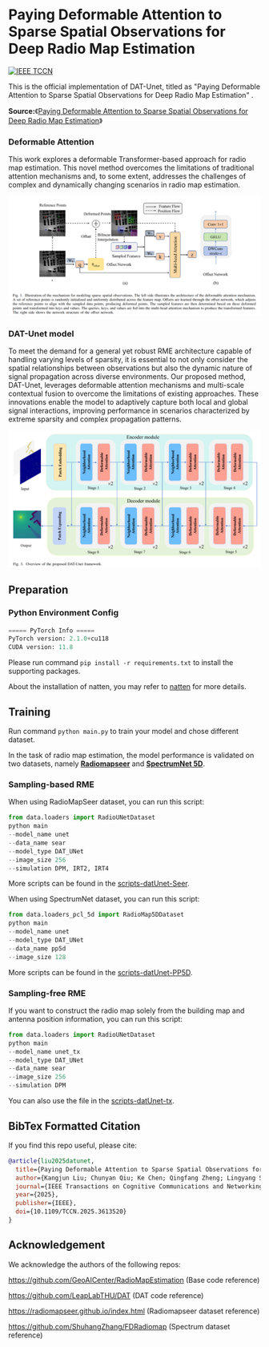 # Paying Deformable Attention to Sparse Spatial Observations for Deep Radio Map Estimation
[![IEEE TCCN](https://img.shields.io/badge/IEEE-TCCN-0d6efd.svg?style=flat)](https://www.comsoc.org/publications/journals/ieee-tccn)

This is the official implementation of DAT-Unet, titled as  "Paying Deformable Attention to Sparse Spatial Observations for Deep Radio Map Estimation" .



**Source:**《[Paying Deformable Attention to Sparse Spatial Observations for Deep Radio Map Estimation](https://ieeexplore.ieee.org/abstract/document/11176936)》

### Deformable Attention

This work explores a deformable Transformer-based approach for radio map estimation. This novel method overcomes the limitations of traditional attention mechanisms and, to some extent, addresses the challenges of complex and dynamically changing scenarios in radio map estimation.

![](.\image\dat.png)



### DAT-Unet model
To meet the demand for a general yet robust RME architecture capable of handling varying levels of sparsity, it is essential to not only consider the spatial relationships between observations but also the dynamic nature of signal propagation across diverse environments. Our proposed method, DAT-Unet, leverages deformable attention mechanisms and multi-scale contextual fusion to overcome the limitations of existing approaches. These innovations enable the model to adaptively capture both local and global signal interactions, improving performance in scenarios characterized by extreme sparsity and complex propagation patterns. 

![](.\image\datunet.png)

## Preparation

### Python Environment Config

```python
===== PyTorch Info =====
PyTorch version: 2.1.0+cu118
CUDA version: 11.8
```

Please run command `pip install -r requirements.txt` to install the supporting packages.

About the installation of natten, you may refer to [natten](https://github.com/SHI-Labs/natten) for more details.

## Training 

Run command ```python main.py``` to train your model and chose different dataset.

In the task of radio map estimation, the model performance is validated on two datasets, namely **[Radiomapseer](https://radiomapseer.github.io/index.html)** and **[SpectrumNet 5D](https://github.com/ShuhangZhang/FDRadiomap)**. 

### Sampling-based RME

When using RadioMapSeer dataset, you can run this script:

```python
from data.loaders import RadioUNetDataset
python main
--model_name unet
--data_name sear
--model_type DAT_UNet
--image_size 256 
--simulation DPM, IRT2, IRT4
```
More scripts can be found in the [scripts-datUnet-Seer](scripts-datUnet-Seer).

When using SpectrumNet dataset, you can run this script:

```python
from data.loaders_pcl_5d import RadioMap5DDataset
python main
--model_name unet
--model_type DAT_UNet
--data_name pp5d
--image_size 128
```
More scripts can be found in the [scripts-datUnet-PP5D](scripts-datUnet-PP5D).

### Sampling-free RME

If you want to construct the radio map solely from the building map and antenna position information,
you can run this script:

```python
from data.loaders import RadioUNetDataset
python main
--model_name unet_tx
--model_type DAT_UNet
--data_name sear
--image_size 256 
--simulation DPM
```
You can also use the file in the [scripts-datUnet-tx](scripts-datUnet-tx).


## BibTex Formatted Citation

If you find this repo useful, please cite:
```bibtex
@article{liu2025datunet,
  title={Paying Deformable Attention to Sparse Spatial Observations for Deep Radio Map Estimation},
  author={Kangjun Liu; Chunyan Qiu; Ke Chen; Qingfang Zheng; Lingyang Song; and Yaowei Wang},
  journal={IEEE Transactions on Cognitive Communications and Networking},
  year={2025},
  publisher={IEEE},
  doi={10.1109/TCCN.2025.3613520}
}
```
  

## Acknowledgement

We acknowledge the authors of the following repos:

https://github.com/GeoAICenter/RadioMapEstimation (Base code reference)

https://github.com/LeapLabTHU/DAT (DAT code reference)

https://radiomapseer.github.io/index.html (Radiomapseer dataset reference)

https://github.com/ShuhangZhang/FDRadiomap (Spectrum dataset reference)	

